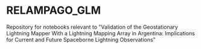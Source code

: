 # RELAMPAGO_GLM
Repository for notebooks relevant to "Validation of the Geostationary Lightning Mapper With a Lightning Mapping Array in Argentina: Implications for Current and Future Spaceborne Lightning Observations"
